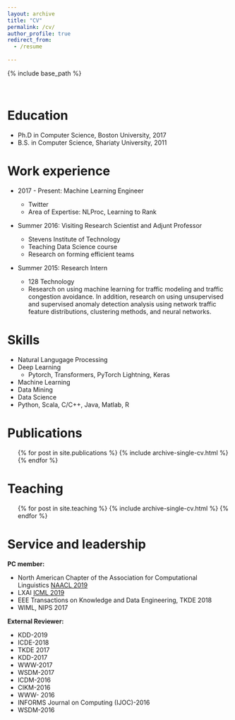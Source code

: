 ```yaml
---
layout: archive
title: "CV"
permalink: /cv/
author_profile: true
redirect_from:
  - /resume
  
---
```


{% include base_path %}

<br>

Education
======
* Ph.D in Computer Science, Boston University, 2017
* B.S. in Computer Science, Shariaty University, 2011

Work experience
======
* 2017 - Present: Machine Learning Engineer
  * Twitter
  * Area of Expertise: NLProc, Learning to Rank

* Summer 2016: Visiting Research Scientist and Adjunt Professor
  * Stevens Institute of Technology  
  * Teaching Data Science course
  * Research on forming efficient teams
  
* Summer 2015: Research Intern
  * 128 Technology  
  * Research on using machine learning for traffic modeling and traffic congestion avoidance. In addition, research on using unsupervised and supervised anomaly detection analysis using network traffic feature distributions, clustering methods, and neural networks.

  
Skills
======
* Natural Langugage Processing
* Deep Learning
  * Pytorch, Transformers, PyTorch Lightning, Keras
* Machine Learning
* Data Mining
* Data Science
* Python, Scala, C/C++, Java, Matlab, R

Publications
======
  <ul>{% for post in site.publications %}
    {% include archive-single-cv.html %}
  {% endfor %}</ul>
  
Teaching
======
  <ul>{% for post in site.teaching %}
    {% include archive-single-cv.html %}
  {% endfor %}</ul>
  
Service and leadership
======
<b> PC member: </b>
* North American Chapter of the Association for Computational Linguistics [NAACL 2019](https://naacl.org/naacl-hlt-2019/blog/kudos-reviewers/) 
* LXAI [ICML 2019](https://www.latinxinai.org/icml-2019#workshop-org/) 
* EEE Transactions on Knowledge and Data Engineering, TKDE 2018
* WIML, NIPS 2017 

<b> External Reviewer:</b>
* KDD-2019
* ICDE-2018
* TKDE 2017
* KDD-2017
* WWW-2017
* WSDM-2017
* ICDM-2016
* CIKM-2016
* WWW- 2016
* INFORMS Journal on Computing (IJOC)-2016
* WSDM-2016
